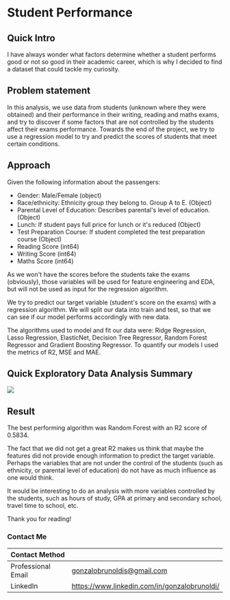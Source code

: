 # Student Performance

## Quick Intro

I have always wonder what factors determine whether a student performs good or not so good in their academic career, which is why I decided to find a dataset that could tackle my curiosity. 

## Problem statement

In this analysis, we use data from students (unknown where they were obtained) and their performance in their writing, reading and maths exams, and try to discover if some factors that are not controlled by the students affect their exams performance. Towards the end of the project, we try to use a regression model to try and predict the scores of students that meet certain conditions.
 
## Approach

Given the following information about the passengers:
- Gender: Male/Female (object)
- Race/ethnicity: Ethnicity group they belong to. Group A to E. (Object)
- Parental Level of Education: Describes parental's level of education. (Object)
- Lunch: If student pays full price for lunch or it's reduced (Object)
- Test Preparation Course: If student completed the test preparation course (Object)
- Reading Score (int64) 
- Writing Score (int64)
- Maths Score (int64)

As we won't have the scores before the students take the exams (obviously), those variables will be used for feature engineering and EDA, but will not be used as input for the regression algorithm. 

We try to predict our target variable (student's score on the exams) with a regression algorithm. We will split our data into train and test, so that we can see if our model performs accordingly with new data. 

The algorithms used to model and fit our data were: Ridge Regression, Lasso Regression, ElasticNet, Decision Tree Regressor, Random Forest Regressor and Gradient Boosting Regressor. To quantify our models I used the metrics of R2, MSE and MAE.  

## Quick Exploratory Data Analysis Summary
![](https://github.com/gonzalobrunoldis/Personal_Projects/tree/main/00.%20Predictive%20Modeling/Regression%20Models/Student%20Performance/Data/2020-11-05_15h42_22.jpg?raw=true)

## Result

The best performing algorithm was Random Forest with an R2 score of 0.5834.

The fact that we did not get a great R2 makes us think that maybe the features did not provide enough information to predict the target variable. Perhaps the variables that are not under the control of the students (such as ethnicity, or parental level of education) do not have as much influence as one would think.

It would be interesting to do an analysis with more variables controlled by the students, such as hours of study, GPA at primary and secondary school, travel time to school, etc.

Thank you for reading!

### Contact Me

| Contact Method |  |
| --- | --- |
| Professional Email | gonzalobrunoldis@gmail.com |
| LinkedIn | https://www.linkedin.com/in/gonzalobrunoldi/ |
